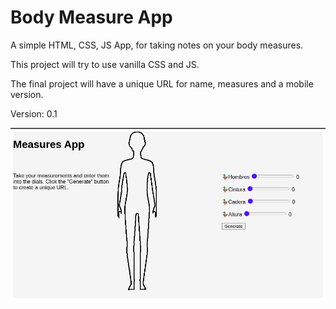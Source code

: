 # Body Measure App
A simple HTML, CSS, JS App, for taking notes on your body measures.

This project will try to use vanilla CSS and JS. 

The final project will have a unique URL for name, measures and a mobile version.

Version: 0.1

![Imagen](resources/Versions/version_0.1.png)
